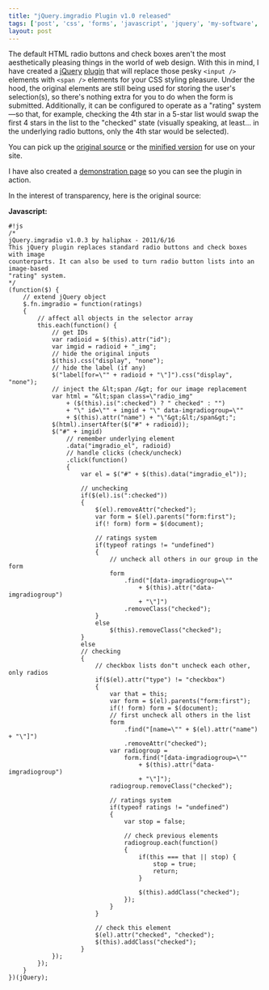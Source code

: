 ```yaml
---
title: "jQuery.imgradio Plugin v1.0 released"
tags: ['post', 'css', 'forms', 'javascript', 'jquery', 'my-software', 'plugin']
layout: post
---
```


The default HTML radio buttons and check boxes aren't the most
aesthetically pleasing things in the world of web design. With this in
mind, I have created a [jQuery](http://jquery.com)
[plugin](http://plugins.jquery.com) that will replace those pesky
`<input />` elements with `<span />` elements for your CSS styling
pleasure. Under the hood, the original elements are still being used for
storing the user's selection(s), so there's nothing extra for you to do
when the form is submitted. Additionally, it can be configured to
operate as a "rating" system—so that, for example, checking the 4th star
in a 5-star list would swap the first 4 stars in the list to the
"checked" state (visually speaking, at least... in the underlying radio
buttons, only the 4th star would be selected).<!--more-->

You can pick up the [original
source](https://github.com/haliphax/jquery.imgradio/raw/master/jquery.imgradio.js)
or the [minified
version](https://github.com/haliphax/jquery.imgradio/raw/master/jquery.imgradio.min.js)
for use on your site.

I have also created a [demonstration page](https://haliphax.github.io/jquery.imgradio)
so you can see the plugin in action.

In the interest of transparency, here is the original source:

**Javascript:**

    #!js
    /*
    jQuery.imgradio v1.0.3 by haliphax - 2011/6/16
    This jQuery plugin replaces standard radio buttons and check boxes with image
    counterparts. It can also be used to turn radio button lists into an image-based
    "rating" system.
    */
    (function($) {
        // extend jQuery object
        $.fn.imgradio = function(ratings)
        {
            // affect all objects in the selector array
            this.each(function() {
                // get IDs
                var radioid = $(this).attr("id");
                var imgid = radioid + "_img";
                // hide the original inputs
                $(this).css("display", "none");
                // hide the label (if any)
                $("label[for=\"" + radioid + "\"]").css("display", "none");
                // inject the &lt;span /&gt; for our image replacement
                var html = "&lt;span class=\"radio_img"
                    + ($(this).is(":checked") ? " checked" : "")
                    + "\" id=\"" + imgid + "\" data-imgradiogroup=\""
                    + $(this).attr("name") + "\"&gt;&lt;/span&gt;";
                $(html).insertAfter($("#" + radioid));
                $("#" + imgid)
                    // remember underlying element
                    .data("imgradio_el", radioid)
                    // handle clicks (check/uncheck)
                    .click(function()
                    {
                        var el = $("#" + $(this).data("imgradio_el"));

                        // unchecking
                        if($(el).is(":checked"))
                        {
                            $(el).removeAttr("checked");
                            var form = $(el).parents("form:first");
                            if(! form) form = $(document);

                            // ratings system
                            if(typeof ratings != "undefined")
                            {
                                // uncheck all others in our group in the form
                                form
                                    .find("[data-imgradiogroup=\""
                                        + $(this).attr("data-imgradiogroup")
                                        + "\"]")
                                    .removeClass("checked");
                            }
                            else
                                $(this).removeClass("checked");
                        }
                        else
                        // checking
                        {
                            // checkbox lists don"t uncheck each other, only radios
                            if($(el).attr("type") != "checkbox")
                            {
                                var that = this;
                                var form = $(el).parents("form:first");
                                if(! form) form = $(document);
                                // first uncheck all others in the list
                                form
                                    .find("[name=\"" + $(el).attr("name") + "\"]")
                                    .removeAttr("checked");
                                var radiogroup =
                                    form.find("[data-imgradiogroup=\""
                                        + $(this).attr("data-imgradiogroup")
                                        + "\"]");
                                radiogroup.removeClass("checked");

                                // ratings system
                                if(typeof ratings != "undefined")
                                {
                                    var stop = false;

                                    // check previous elements
                                    radiogroup.each(function()
                                    {
                                        if(this === that || stop) {
                                            stop = true;
                                            return;
                                        }

                                        $(this).addClass("checked");
                                    });
                                }
                            }

                            // check this element
                            $(el).attr("checked", "checked");
                            $(this).addClass("checked");
                        }
                });
            });
        }
    })(jQuery);
